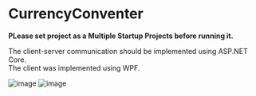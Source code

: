 # CurrencyConventer

**PLease set project as a Multiple Startup Projects before running it.**

The client-server communication should be implemented using ASP.NET Core.<BR>The client was implemented using WPF.

![image](https://github.com/dicold/CurrencyConventer/assets/53339063/0a8f6826-6884-4c0a-b568-f37594eafe3d)
![image](https://github.com/dicold/CurrencyConventer/assets/53339063/8763ad65-8146-4d68-affe-0f961408a3f5)

